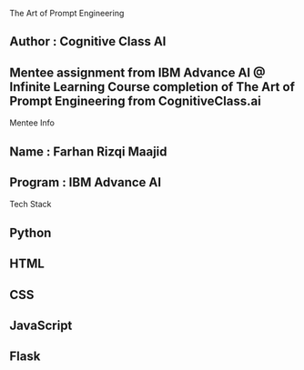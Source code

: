 The Art of Prompt Engineering
## Author : Cognitive Class AI
## Mentee assignment from IBM Advance AI @ Infinite Learning Course completion of The Art of Prompt Engineering from CognitiveClass.ai
Mentee Info
## Name    : Farhan Rizqi Maajid
## Program : IBM Advance AI
Tech Stack
## Python
## HTML
## CSS
## JavaScript
## Flask
